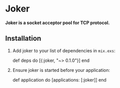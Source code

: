 # Joker

**Joker is a socket acceptor pool for TCP protocol.**

## Installation

  1. Add joker to your list of dependencies in `mix.exs`:

        def deps do
          [{:joker, "~> 0.1.0"}]
        end

  2. Ensure joker is started before your application:

        def application do
          [applications: [:joker]]
        end
